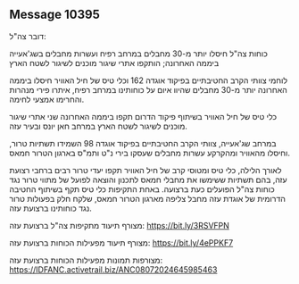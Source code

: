 ## Message 10395

דובר צה"ל:

כוחות צה"ל חיסלו יותר מ-30 מחבלים במרחב רפיח ועשרות מחבלים בשג'אעייה ביממה האחרונה; הותקפו אתרי שיגור מוכנים לשיגור לשטח הארץ

לוחמי צוותי הקרב החטיבתיים בפיקוד אוגדה 162 וכלי טיס של חיל האוויר חיסלו ביממה האחרונה יותר מ-30 מחבלים שהיוו איום על כוחותינו במרחב רפיח, איתרו פירי מנהרות והחרימו אמצעי לחימה.

כלי טיס של חיל האוויר בשיתוף פיקוד הדרום תקפו ביממה האחרונה שני אתרי שיגור מוכנים לשיגור לשטח הארץ במרחב חאן יונס ובעיר עזה.

במרחב שג'אעייה, צוותי הקרב החטיבתיים בפיקוד אוגדה 98 השמידו תשתיות טרור, וחיסלו מהאוויר ומהקרקע עשרות מחבלים שעסקו בירי נ"ט ותמ"ס בארגון הטרור חמאס. 

לאורך הלילה, כלי טיס ומטוסי קרב של חיל האוויר תקפו יעדי טרור רבים ברחבי רצועת עזה, בהם תשתיות ששימשו את מחבלי חמאס לתכנון והוצאה לפועל של מתווי טרור נגד כוחות צה"ל הפועלים כעת ברצועה. 
באחת התקיפות כלי טיס תקף בשיתוף החטיבה הדרומית של אוגדת עזה מחבל צליפה מארגון הטרור חמאס, שלקח חלק בפעולות טרור נגד כוחותינו ברצועת עזה. 

מצורף תיעוד מתקיפות צה"ל ברצועת עזה: https://bit.ly/3RSVFPN

מצורף תיעוד מפעילות הכוחות ברצועת עזה: https://bit.ly/4ePPKF7

מצורפות תמונות מפעילות הכוחות ברצועת עזה: https://IDFANC.activetrail.biz/ANC08072024645985463

